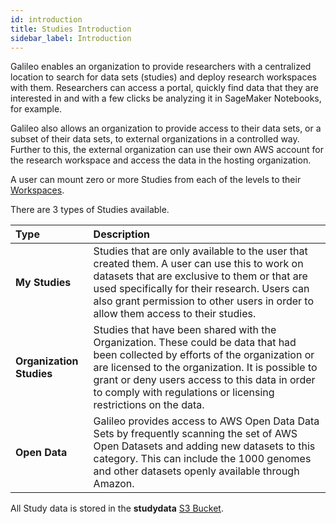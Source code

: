 ```yaml
---
id: introduction
title: Studies Introduction
sidebar_label: Introduction
---
```


Galileo enables an organization to provide researchers with a centralized location to search for data sets (studies) and deploy research workspaces with them. Researchers can access a portal, quickly find data that they are interested in and with a few clicks be analyzing it in SageMaker Notebooks, for example.

Galileo also allows an organization to provide access to their data sets, or a subset of their data sets, to external organizations in a controlled way. Further to this, the external organization can use their own AWS account for the research workspace and access the data in the hosting organization.

A user can mount zero or more Studies from each of the levels to their [Workspaces](/user_guide/sidebar/common/workspaces/introduction).

There are 3 types of Studies available.

| Type | Description |
| :--- | :---------- |
| **My Studies** | Studies that are only available to the user that created them. A user can use this to work on datasets that are exclusive to them or that are used specifically for their research. Users can also grant permission to other users in order to allow them access to their studies.|
| **Organization Studies** | Studies that have been shared with the Organization. These could be data that had been collected by efforts of the organization or are licensed to the organization. It is possible to grant or deny users access to this data in order to comply with regulations or licensing restrictions on the data.|
| **Open Data** | Galileo provides access to AWS Open Data Data Sets by frequently scanning the set of AWS Open Datasets and adding new datasets to this category. This can include the 1000 genomes and other datasets openly available through Amazon.|

All Study data is stored in the **studydata**
[S3 Bucket](/deployment/reference/aws_services).

